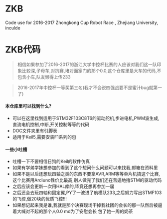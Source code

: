 # ZKB
Code use for 2016-2017 Zhongkong Cup Robot Race , Zhejiang University, inculde
# ZKB代码
> 相信如果参加了2016-2017的浙江大学中控杯比赛的人应该对我们这一队印象比较深,子母车,对抗赛,堵对面家门的那个0.0,这个仓库里是大车的代码,不包含小车,队友懒得上传233

> 2016-2017年中控杯一等奖第三名(我才不会说四强战要不是蜜汁bug就第一了)

#### 本仓库里可以找到什么?
* 可以在这里找到适用于STM32F103C8T6的驱动舵机,步进电机,PWM波生成,直流电机控制,中断,开关控制等等的代码
* DOC文件夹里有引脚表
* 适用于Keil5,需要安装F1系列的包
#### 一些小吐槽
* 吐槽一下不要相信日狗的Keil的软件仿真
* 如果有学弟学妹想参加的看到了这个想问什么问题可以来找我,邮箱在资料里
* 如果不是以后还想玩四轴之类的东西不要拿AVR,ARM等等单片机搞这个比赛,这个比赛用Ardiuno性价比最高,别人做完了我们还在苦逼地撸STM的驱动代码
* 之后应该会更新一次用HAL库的,毕竟还想再参加一届
* 之后还会去玩四轴和固定翼,PY了一波进了航模队233,之后努力写出STMF103的飞控,做20块的优质飞控!!!
* 如果想记起来我是谁,我就是那个决赛现场干掉我社团的会长的那一队然后被逼着大喊对不起的那个人0.0 md为了安慰会长 包了她一周的奶茶
